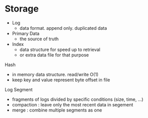 # Storage

* Log
	* data format. append only. duplicated data
* Primary Data
	* the source of truth
* Index
	* data structure for speed up to retrieval
	* or extra data file for that purpose

Hash
* in memory data structure. read/write O(1)
* keep key and value represent byte offset in file

Log Segment
* fragments of logs divided by specific conditions (size, time, ...)
* compaction : leave only the most recent data in segement
* merge : combine multiple segments as one